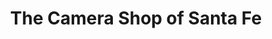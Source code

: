---
title: "The Camera Shop of Santa Fe"
url: /santa-fe/the-camera-shop-of-santa-fe/
shop: photo
---